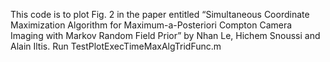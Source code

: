 This code is to plot Fig. 2 in the paper entitled “Simultaneous Coordinate Maximization Algorithm for Maximum-a-Posteriori Compton Camera Imaging with Markov Random Field Prior” by Nhan Le, Hichem Snoussi and Alain Iltis.
Run TestPlotExecTimeMaxAlgTridFunc.m
